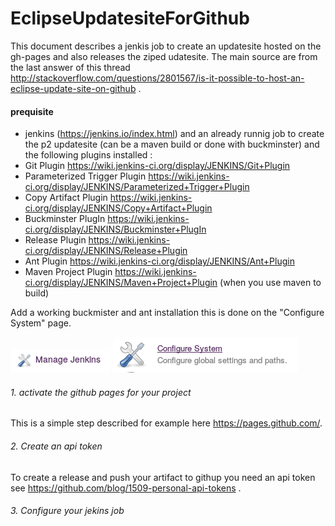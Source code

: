 # EclipseUpdatesiteForGithub

This document describes a jenkis job to create an updatesite hosted on the gh-pages and also releases the ziped udatesite.
The main source are from the last answer of this thread  http://stackoverflow.com/questions/2801567/is-it-possible-to-host-an-eclipse-update-site-on-github . 

#### prequisite

* jenkins  (https://jenkins.io/index.html) and an already runnig job to create the p2 updatesite (can be a maven build or done with buckminster) and the following plugins installed :
 * Git Plugin  https://wiki.jenkins-ci.org/display/JENKINS/Git+Plugin
 * Parameterized Trigger Plugin https://wiki.jenkins-ci.org/display/JENKINS/Parameterized+Trigger+Plugin
 * Copy Artifact Plugin https://wiki.jenkins-ci.org/display/JENKINS/Copy+Artifact+Plugin
 * Buckminster PlugIn https://wiki.jenkins-ci.org/display/JENKINS/Buckminster+PlugIn
 * Release Plugin https://wiki.jenkins-ci.org/display/JENKINS/Release+Plugin
 * Ant Plugin https://wiki.jenkins-ci.org/display/JENKINS/Ant+Plugin
 * Maven Project Plugin https://wiki.jenkins-ci.org/display/JENKINS/Maven+Project+Plugin (when you use maven to build)
 
Add a working buckmister and ant installation this is done on the "Configure System" page.   
 
 ![manage_jenkins](images/Manage_Jenkins.png)
 ![configure_jenkins](images/Configure_System.png) 

###### 1. activate the github pages for your project
 
This is a simple step described for example here https://pages.github.com/.

###### 2. Create an api token

To create a release and push your artifact to githup you need an api token see https://github.com/blog/1509-personal-api-tokens .

###### 3. Configure your jekins job




